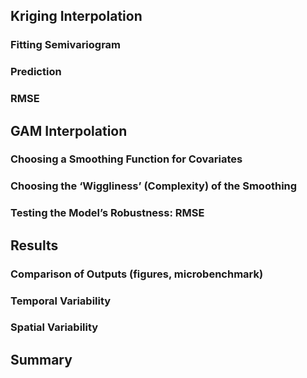 ## Kriging Interpolation
### Fitting Semivariogram
### Prediction
### RMSE

## GAM Interpolation
### Choosing a Smoothing Function for Covariates
### Choosing the ‘Wiggliness’ (Complexity) of the Smoothing
### Testing the Model’s Robustness: RMSE

## Results
### Comparison of Outputs (figures, microbenchmark)
### Temporal Variability
### Spatial Variability

## Summary